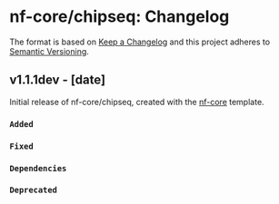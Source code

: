 # nf-core/chipseq: Changelog

The format is based on [Keep a Changelog](http://keepachangelog.com/en/1.0.0/)
and this project adheres to [Semantic Versioning](http://semver.org/spec/v2.0.0.html).

## v1.1.1dev - [date]

Initial release of nf-core/chipseq, created with the [nf-core](http://nf-co.re/) template.

### `Added`

### `Fixed`

### `Dependencies`

### `Deprecated`
